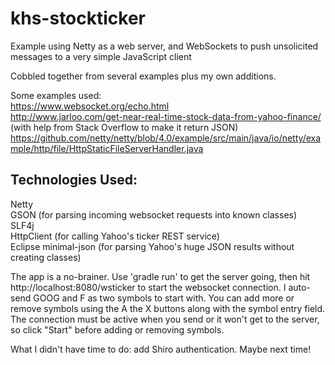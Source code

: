 # khs-stockticker
Example using Netty as a web server, and WebSockets to push unsolicited messages to a very simple JavaScript client

Cobbled together from several examples plus my own additions.

Some examples used:  
https://www.websocket.org/echo.html  
http://www.jarloo.com/get-near-real-time-stock-data-from-yahoo-finance/ (with help from Stack Overflow to make it return JSON)  
https://github.com/netty/netty/blob/4.0/example/src/main/java/io/netty/example/http/file/HttpStaticFileServerHandler.java  


Technologies Used:
------------------
Netty  
GSON (for parsing incoming websocket requests into known classes)  
SLF4j  
HttpClient (for calling Yahoo's ticker REST service)  
Eclipse minimal-json (for parsing Yahoo's huge JSON results without creating classes)  

The app is a no-brainer. Use 'gradle run' to get the server going, then hit http://localhost:8080/wsticker to start the websocket connection. I auto-send GOOG and F as two symbols to start with. You can add more or remove symbols using the A the X buttons along with the symbol entry field. The connection must be active when you send or it won't get to the server, so click "Start" before adding or removing symbols.  

What I didn't have time to do: add Shiro authentication. Maybe next time!
